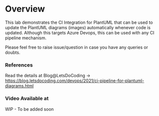 # Overview
This lab demonstrates the CI Integration for PlantUML that can be used to update the PlantUML diagrams (images) automatically whenever code is updated. 
Although this targets Azure Devops, this can be used with any CI pipeline mechanism. 

Please feel free to raise issue/question in case you have any queries or doubts. 

### References
Read the details at Blog@LetsDoCoding -> https://blog.letsdocoding.com/devops/2021/ci-pipeline-for-plantuml-diagrams.html

### Video Available at
WIP  - To be added soon
